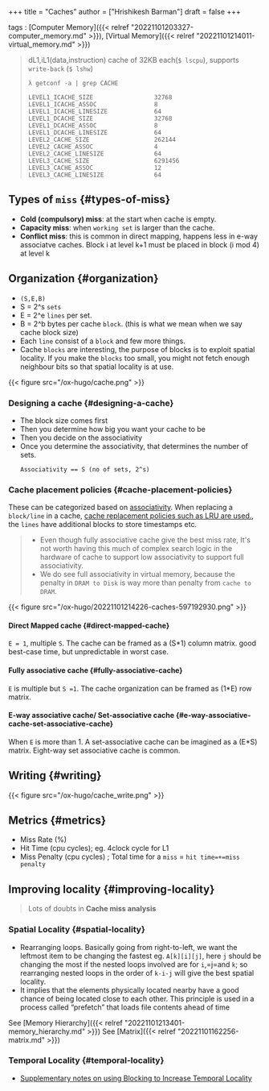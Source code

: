 +++
title = "Caches"
author = ["Hrishikesh Barman"]
draft = false
+++

tags
: [Computer Memory]({{< relref "20221101203327-computer_memory.md" >}}), [Virtual Memory]({{< relref "20221101214011-virtual_memory.md" >}})

> dL1,iL1(data,instruction) cache of 32KB each(`$ lscpu`), supports `write-back` (`$ lshw`)
>
> ```shell
> λ getconf -a | grep CACHE
>
> LEVEL1_ICACHE_SIZE                 32768
> LEVEL1_ICACHE_ASSOC                8
> LEVEL1_ICACHE_LINESIZE             64
> LEVEL1_DCACHE_SIZE                 32768
> LEVEL1_DCACHE_ASSOC                8
> LEVEL1_DCACHE_LINESIZE             64
> LEVEL2_CACHE_SIZE                  262144
> LEVEL2_CACHE_ASSOC                 4
> LEVEL2_CACHE_LINESIZE              64
> LEVEL3_CACHE_SIZE                  6291456
> LEVEL3_CACHE_ASSOC                 12
> LEVEL3_CACHE_LINESIZE              64
> ```


## Types of `miss` {#types-of-miss}

-   **Cold (compulsory) miss**: at the start when cache is empty.
-   **Capacity miss**: when `working set` is larger than the cache.
-   **Conflict miss**: this is common in direct mapping, happens less in e-way associatve caches. Block i at level k+1 must be placed in block (i mod 4) at level k


## Organization {#organization}

-   `(S,E,B)`
-   S = 2^s `sets`
-   E = 2^e `lines` per set.
-   B = 2^b bytes per cache `block`. (this is what we mean when we say cache block size)
-   Each `line` consist of a `block` and few more things.
-   Cache `blocks` are interesting, the purpose of blocks is to exploit spatial locality. If you make the `blocks` too small, you might not fetch enough neighbour bits so that spatial locality is at use.

{{< figure src="/ox-hugo/cache.png" >}}


### Designing a cache {#designing-a-cache}

-   The block size comes first
-   Then you determine how big you want your cache to be
-   Then you decide on the associativity
-   Once you determine the associativity, that determines the number of sets.
    ````text
    Associativity == S (no of sets, 2^s)
    ````


### Cache placement policies {#cache-placement-policies}

These can be categorized based on [associativity](https://en.wikipedia.org/wiki/CPU_cache#Associativity). When replacing a `block/line` in a cache, [cache replacement policies such as LRU are used.](https://en.wikipedia.org/wiki/Cache_replacement_policies), the `lines` have additional blocks to store timestamps etc.

<div class="book-hint warning small-text">

> -   Even though fully associative cache give the best miss rate, It's not worth having this much of complex search logic in the hardware of cache to support low associativity to support full associativity.
> -   We do see full associativity in virtual memory, because the penalty in `DRAM to Disk` is way more than penalty from `cache to DRAM`.
</div>

{{< figure src="/ox-hugo/20221101214226-caches-597192930.png" >}}


#### Direct Mapped cache {#direct-mapped-cache}

`E = 1`, multiple `S`. The cache can be framed as a (S\*1) column matrix. good best-case time, but unpredictable in worst case.


#### Fully associative cache {#fully-associative-cache}

`E` is multiple but `S =1`. The cache organization can be framed as (1\*E) row matrix.


#### E-way associative cache/ Set-associative cache {#e-way-associative-cache-set-associative-cache}

When `E` is more than 1. A set-associative cache can be imagined as a (E\*S) matrix. Eight-way set associative cache is common.


## Writing {#writing}

{{< figure src="/ox-hugo/cache_write.png" >}}


## Metrics {#metrics}

-   Miss Rate (%)
-   Hit Time (cpu cycles); eg. 4clock cycle for L1
-   Miss Penalty (cpu cycles) ; Total time for a `miss` = `hit time=+=miss penalty`


## Improving locality {#improving-locality}

> Lots of doubts in **Cache miss analysis**


### Spatial Locality {#spatial-locality}

-   Rearranging loops. Basically going from right-to-left, we want the leftmost item to be changing the fastest eg. `A[k][i][j]`, here `j` should be changing the most if the nested loops involved are for `i`,=j=and `k`; so rearranging nested loops in the order of `k-i-j` will give the best spatial locality.
-   It implies that the elements physically located nearby have a good chance of being located close to each other. This principle is used in a process called “prefetch” that loads file contents ahead of time

See [Memory Hierarchy]({{< relref "20221101213401-memory_hierarchy.md" >}})
See [Matrix]({{< relref "20221101162256-matrix.md" >}})


### Temporal Locality {#temporal-locality}

-   [Supplementary notes on using Blocking to Increase Temporal Locality](./pdfs/waside-blocking.pdf)
